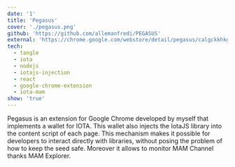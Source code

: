 ```yaml
---
date: '1'
title: 'Pegasus'
cover: './pegasus.png'
github: 'https://github.com/allemanfredi/PEGASUS'
external: 'https://chrome.google.com/webstore/detail/pegasus/calgckkhkgbbefgebdlodkhophhjgcal'
tech:
  - tangle
  - iota
  - nodejs
  - iotajs-injection
  - react
  - google-chrome-extension
  - iota-mam
show: 'true'
---
```


Pegasus is an extension for Google Chrome developed by myself that implements a wallet for IOTA.
This wallet also injects the IotaJS library into the content script of each page. This mechanism makes it possible for developers to interact directly with libraries, without posing the problem of how to keep the seed safe.
Moreover it allows to monitor MAM Channel thanks MAM Explorer.
